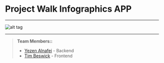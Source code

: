 Project Walk Infographics APP
===================

----------


![alt tag](https://firebasestorage.googleapis.com/v0/b/filesstorage-27b4c.appspot.com/o/6.png?alt=media&token=05baa91c-79e0-4053-b957-fd45bbdbfad2)

----------

> **Team Members::**
> - [Yezen Alnafei](https://github.com/Yezen-Java) - Backend
> - [Tim Beswick](https://github.com/tbeswick96) - Frontend
